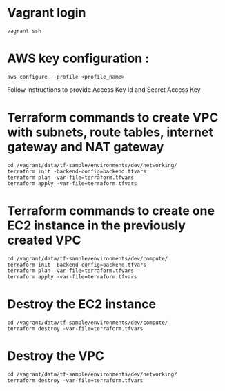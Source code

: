 # Vagrant login
    vagrant ssh

# AWS key configuration :
    aws configure --profile <profile_name>
Follow instructions to provide Access Key Id and Secret Access Key

# Terraform commands to create VPC with subnets, route tables, internet gateway and NAT gateway
    cd /vagrant/data/tf-sample/environments/dev/networking/
    terraform init -backend-config=backend.tfvars
    terraform plan -var-file=terraform.tfvars
    terraform apply -var-file=terraform.tfvars

# Terraform commands to create one EC2 instance in the previously created VPC
    cd /vagrant/data/tf-sample/environments/dev/compute/
    terraform init -backend-config=backend.tfvars
    terraform plan -var-file=terraform.tfvars
    terraform apply -var-file=terraform.tfvars

# Destroy the EC2 instance
    cd /vagrant/data/tf-sample/environments/dev/compute/
    terraform destroy -var-file=terraform.tfvars

# Destroy the VPC
    cd /vagrant/data/tf-sample/environments/dev/networking/
    terraform destroy -var-file=terraform.tfvars
